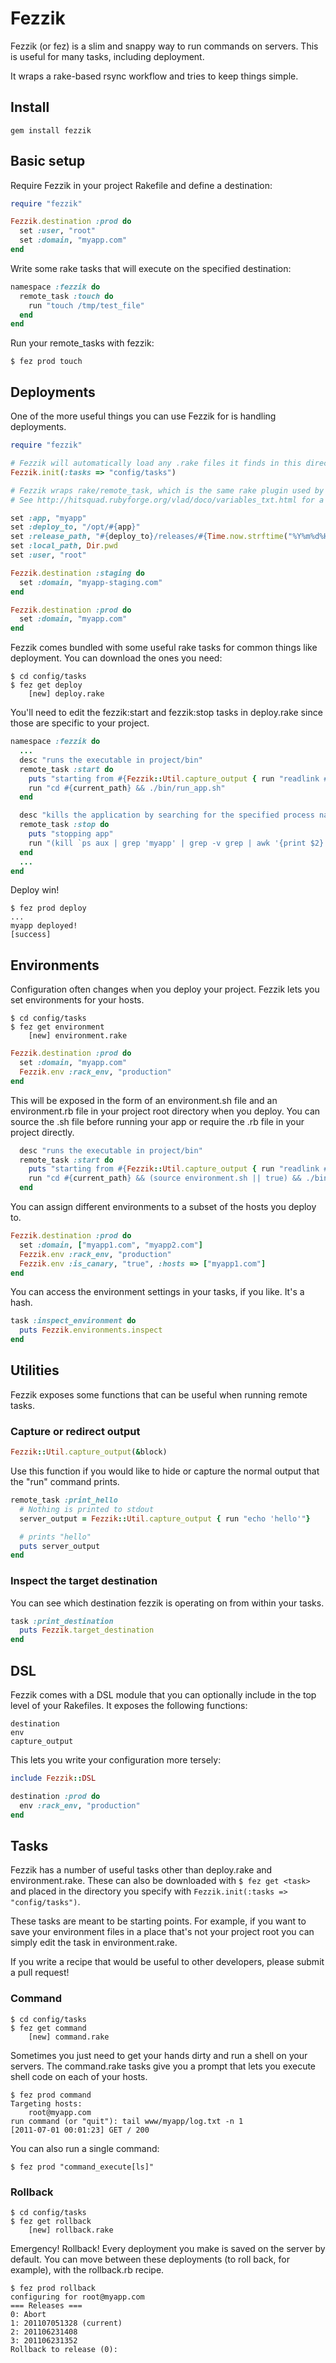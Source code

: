 # Fezzik

Fezzik (or fez) is a slim and snappy way to run commands on servers.
This is useful for many tasks, including deployment.

It wraps a rake-based rsync workflow and tries to keep things simple.

## Install

    gem install fezzik

## Basic setup

Require Fezzik in your project Rakefile and define a destination:

```ruby
require "fezzik"

Fezzik.destination :prod do
  set :user, "root"
  set :domain, "myapp.com"
end
```

Write some rake tasks that will execute on the specified destination:

```ruby
namespace :fezzik do
  remote_task :touch do
    run "touch /tmp/test_file"
  end
end
```

Run your remote_tasks with fezzik:

```
$ fez prod touch
```

## Deployments

One of the more useful things you can use Fezzik for is handling deployments.

```ruby
require "fezzik"

# Fezzik will automatically load any .rake files it finds in this directory.
Fezzik.init(:tasks => "config/tasks")

# Fezzik wraps rake/remote_task, which is the same rake plugin used by Vlad the Deployer.
# See http://hitsquad.rubyforge.org/vlad/doco/variables_txt.html for a full list of variables it supports.

set :app, "myapp"
set :deploy_to, "/opt/#{app}"
set :release_path, "#{deploy_to}/releases/#{Time.now.strftime("%Y%m%d%H%M")}"
set :local_path, Dir.pwd
set :user, "root"

Fezzik.destination :staging do
  set :domain, "myapp-staging.com"
end

Fezzik.destination :prod do
  set :domain, "myapp.com"
end
```

Fezzik comes bundled with some useful rake tasks for common things like deployment.
You can download the ones you need:

```
$ cd config/tasks
$ fez get deploy
    [new] deploy.rake
```

You'll need to edit the fezzik:start and fezzik:stop tasks in deploy.rake since those are specific to your
project.

```ruby
namespace :fezzik do
  ...
  desc "runs the executable in project/bin"
  remote_task :start do
    puts "starting from #{Fezzik::Util.capture_output { run "readlink #{current_path}" }}"
    run "cd #{current_path} && ./bin/run_app.sh"
  end

  desc "kills the application by searching for the specified process name"
  remote_task :stop do
    puts "stopping app"
    run "(kill `ps aux | grep 'myapp' | grep -v grep | awk '{print $2}'` || true)"
  end
  ...
end
```

Deploy win!

```
$ fez prod deploy
...
myapp deployed!
[success]
```

## Environments

Configuration often changes when you deploy your project. Fezzik lets you set environments for your hosts.

```
$ cd config/tasks
$ fez get environment
    [new] environment.rake
```

```ruby
Fezzik.destination :prod do
  set :domain, "myapp.com"
  Fezzik.env :rack_env, "production"
end
```

This will be exposed in the form of an environment.sh file and an environment.rb file in your project root
directory when you deploy. You can source the .sh file before running your app or require the .rb file in your
project directly.

```ruby
  desc "runs the executable in project/bin"
  remote_task :start do
    puts "starting from #{Fezzik::Util.capture_output { run "readlink #{current_path}" }}"
    run "cd #{current_path} && (source environment.sh || true) && ./bin/run_app.sh"
  end
```

You can assign different environments to a subset of the hosts you deploy to.

```ruby
Fezzik.destination :prod do
  set :domain, ["myapp1.com", "myapp2.com"]
  Fezzik.env :rack_env, "production"
  Fezzik.env :is_canary, "true", :hosts => ["myapp1.com"]
end
```

You can access the environment settings in your tasks, if you like. It's a hash.

```ruby
task :inspect_environment do
  puts Fezzik.environments.inspect
end
```

## Utilities

Fezzik exposes some functions that can be useful when running remote tasks.

### Capture or redirect output

```ruby
Fezzik::Util.capture_output(&block)
```

Use this function if you would like to hide or capture the normal output that the "run" command prints.

```ruby
remote_task :print_hello
  # Nothing is printed to stdout
  server_output = Fezzik::Util.capture_output { run "echo 'hello'"}

  # prints "hello"
  puts server_output
end
```

### Inspect the target destination

You can see which destination fezzik is operating on from within your tasks.

```ruby
task :print_destination
  puts Fezzik.target_destination
end
```


## DSL

Fezzik comes with a DSL module that you can optionally include in the top level of your Rakefiles. It exposes
the following functions:

```
destination
env
capture_output
```

This lets you write your configuration more tersely:

```ruby
include Fezzik::DSL

destination :prod do
  env :rack_env, "production"
end
```

## Tasks

Fezzik has a number of useful tasks other than deploy.rake and environment.rake. These can also be downloaded
with `$ fez get <task>` and placed in the directory you specify with `Fezzik.init(:tasks => "config/tasks")`.

These tasks are meant to be starting points. For example, if you want to save your environment files in a
place that's not your project root you can simply edit the task in environment.rake.

If you write a recipe that would be useful to other developers, please submit a pull request!

### Command

```
$ cd config/tasks
$ fez get command
    [new] command.rake
```

Sometimes you just need to get your hands dirty and run a shell on your servers.
The command.rake tasks give you a prompt that lets you execute shell code on each of your hosts.

```
$ fez prod command
Targeting hosts:
    root@myapp.com
run command (or "quit"): tail www/myapp/log.txt -n 1
[2011-07-01 00:01:23] GET / 200
```

You can also run a single command:

```
$ fez prod "command_execute[ls]"
```

### Rollback

```
$ cd config/tasks
$ fez get rollback
    [new] rollback.rake
```

Emergency! Rollback! Every deployment you make is saved on the server by default.
You can move between these deployments (to roll back, for example), with the rollback.rb recipe.

```
$ fez prod rollback
configuring for root@myapp.com
=== Releases ===
0: Abort
1: 201107051328 (current)
2: 201106231408
3: 201106231352
Rollback to release (0):
```

